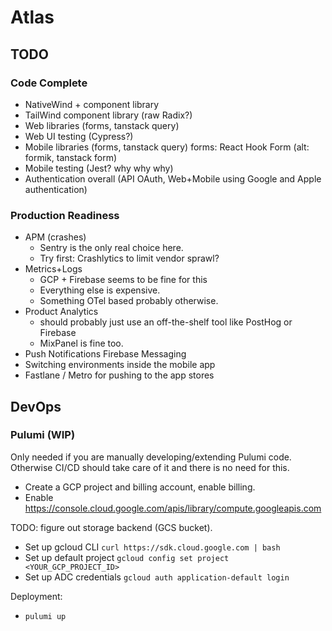 # Atlas

## TODO

### Code Complete

* NativeWind + component library
* TailWind component library (raw Radix?)
* Web libraries (forms, tanstack query)
* Web UI testing (Cypress?)
* Mobile libraries (forms, tanstack query)
  forms: React Hook Form (alt: formik, tanstack form)
* Mobile testing (Jest? why why why)
* Authentication overall (API OAuth, Web+Mobile using Google and Apple authentication)

### Production Readiness

* APM (crashes)
  * Sentry is the only real choice here.
  * Try first: Crashlytics to limit vendor sprawl?
* Metrics+Logs
  * GCP + Firebase seems to be fine for this
  * Everything else is expensive.
  * Something OTel based probably otherwise.
* Product Analytics
  * should probably just use an off-the-shelf tool like PostHog or Firebase
  * MixPanel is fine too.
* Push Notifications
  Firebase Messaging
* Switching environments inside the mobile app
* Fastlane / Metro for pushing to the app stores

## DevOps

### Pulumi (WIP)

Only needed if you are manually developing/extending Pulumi code. Otherwise CI/CD should take care of it and there is no need for this.

* Create a GCP project and billing account, enable billing.
* Enable <https://console.cloud.google.com/apis/library/compute.googleapis.com>

TODO: figure out storage backend (GCS bucket).

* Set up gcloud CLI `curl https://sdk.cloud.google.com | bash`
* Set up default project `gcloud config set project <YOUR_GCP_PROJECT_ID>`
* Set up ADC credentials `gcloud auth application-default login`

Deployment:

* `pulumi up`
